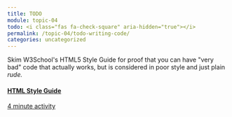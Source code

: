 ```yaml
---
title: TODO
module: topic-04
todo: <i class="fas fa-check-square" aria-hidden="true"></i>
permalink: /topic-04/todo-writing-code/
categories: uncategorized
---
```


Skim W3School's HTML5 Style Guide for proof that you can have "very bad" code that actually works, but is considered in poor style and just plain _rude._

<div class="row text-center">
  <div class="col-lg-4">
    <div class="bs-component">
      <div class="list-group">
        <a href="https://www.w3schools.com/html/html5_syntax.asp" target="_blank" class="list-group-item">
          <i class="icon-hw fas fa-code" aria-hidden="true"></i>
          <h4 class="list-group-item-heading">HTML Style Guide</h4>
          <div class="divider-hw"></div>
          <p class="list-group-item-text"><i class="far fa-clock" aria-hidden="true"></i> 4 minute activity</p>
        </a>
      </div>
    </div>
  </div>
</div>
